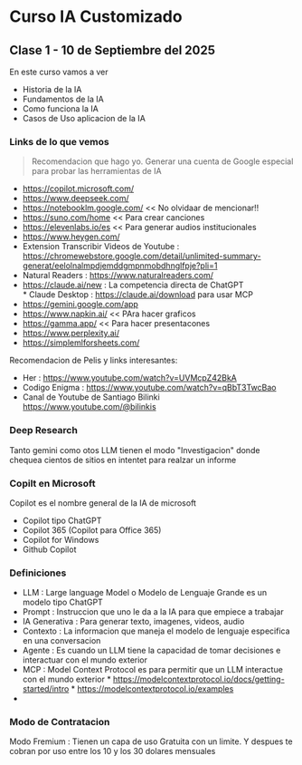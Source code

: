 # Curso IA Customizado

## Clase 1 - 10 de Septiembre del 2025

En este curso vamos a ver
* Historia de la IA
* Fundamentos de la IA
* Como funciona la IA
* Casos de Uso aplicacion de la IA

### Links de lo que vemos

> Recomendacion que hago yo. Generar una cuenta de Google especial para probar las herramientas de IA

* https://copilot.microsoft.com/
* https://www.deepseek.com/  
* https://notebooklm.google.com/   << No olvidaar de mencionar!!
* https://suno.com/home    << Para crear canciones
* https://elevenlabs.io/es  << Para generar audios institucionales
* https://www.heygen.com/
* Extension Transcribir Videos de Youtube : https://chromewebstore.google.com/detail/unlimited-summary-generat/eelolnalmpdjemddgmpnmobdhnglfpje?pli=1
* Natural Readers : https://www.naturalreaders.com/
* https://claude.ai/new  : La competencia directa de ChatGPT         
      * Claude Desktop : https://claude.ai/download para usar MCP
* https://gemini.google.com/app
* https://www.napkin.ai/   <<  PAra hacer graficos
* https://gamma.app/  << Para hacer presentacones
* https://www.perplexity.ai/
* https://simplemlforsheets.com/

Recomendacion de Pelis y links interesantes:
* Her : https://www.youtube.com/watch?v=UVMcpZ42BkA
* Codigo Enigma : https://www.youtube.com/watch?v=qBbT3TwcBao
* Canal de Youtube de Santiago Bilinki https://www.youtube.com/@bilinkis

### Deep Research

Tanto gemini como otos LLM tienen el modo "Investigacion" donde chequea cientos de sitios en intentet para realzar un informe

### Copilt en Microsoft

Copilot es el nombre general de la IA de microsoft
* Copilot tipo ChatGPT
* Copilot 365 (Copilot para Office 365)
* Copilot for Windows
* Github Copilot

### Definiciones

* LLM : Large language Model o Modelo de Lenguaje Grande es un modelo tipo ChatGPT
* Prompt : Instruccion que uno le da a la IA para que empiece a trabajar
* IA Generativa : Para generar texto, imagenes, videos, audio
* Contexto : La informacion que maneja el modelo de lenguaje especifica en una conversacion
* Agente : Es cuando un LLM tiene la capacidad de tomar decisiones e interactuar con el mundo exterior
* MCP : Model Context Protocol es para permitir que un LLM interactue con el mundo exterior
          * https://modelcontextprotocol.io/docs/getting-started/intro
          * https://modelcontextprotocol.io/examples
* 
### Modo de Contratacion

Modo Fremium : Tienen un capa de uso Gratuita con un limite. Y despues te cobran por uso entre los 10 y los 30 dolares mensuales

###
